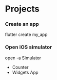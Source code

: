 # Projects

### Create an app
flutter create my_app

### Open iOS simulator
open -a Simulator

- Counter
- Widgets App
